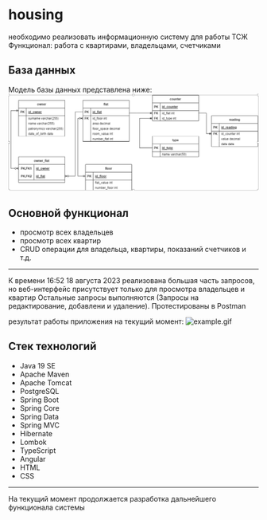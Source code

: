 # housing
необходимо реализовать информационную систему для работы ТСЖ
Функционал: работа с квартирами, владельцами, счетчиками

## База данных
Модель базы данных представлена ниже:
![dbModel.jpg](dbModel.jpg)

## Основной функционал
- просмотр всех владельцев
- просмотр всех квартир
- CRUD операции для владельца, квартиры, показаний счетчиков и т.д.

---
К времени 16:52 18 августа 2023 реализована большая часть запросов, но веб-интерфейс присутствует только для просмотра владельцев и квартир
Остальные запросы выполняются (Запросы на редактирование, добавлени и удаление). Протестированы в Postman

результат работы приложения на текущий момент:
![example.gif](example.gif)

## Стек технологий
- Java 19 SE
- Apache Maven
- Apache Tomcat
- PostgreSQL
- Spring Boot
- Spring Core
- Spring Data
- Spring MVC
- Hibernate
- Lombok
- TypeScript
- Angular
- HTML
- CSS

---
На текущий момент продолжается разработка дальнейшего функционала системы
